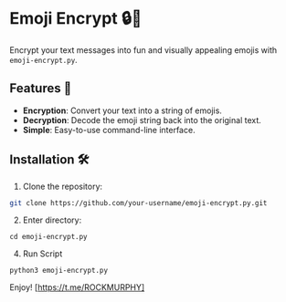 # Emoji Encrypt 🔒🤖

Encrypt your text messages into fun and visually appealing emojis with `emoji-encrypt.py`. 

## Features 🌟

- **Encryption**: Convert your text into a string of emojis.
- **Decryption**: Decode the emoji string back into the original text.
- **Simple**: Easy-to-use command-line interface.

## Installation 🛠️

1. Clone the repository:
```bash
git clone https://github.com/your-username/emoji-encrypt.py.git
```
2. Enter directory:
```
cd emoji-encrypt.py
```
4. Run Script
```
python3 emoji-encrypt.py
```
Enjoy!
[https://t.me/ROCKMURPHY]
